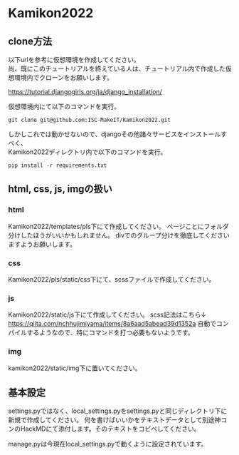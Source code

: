 # Kamikon2022

## clone方法
以下urlを参考に仮想環境を作成してください。  
尚、既にこのチュートリアルを終えている人は、チュートリアル内で作成した仮想環境内でクローンをお願いします。

https://tutorial.djangogirls.org/ja/django_installation/

仮想環境内にて以下のコマンドを実行。

```
git clone git@github.com:ISC-MakeIT/Kamikon2022.git
```

しかしこれでは動かせないので、djangoその他諸々サービスをインストールすべく、  
Kamikon2022ディレクトリ内で以下のコマンドを実行。

```
pip install -r requirements.txt
```

## html, css, js, imgの扱い
### html
Kamikon2022/templates/pls下にて作成してください。
ページことにフォルダ分けしたほうがいいかもしれません。
divでのグループ分けを徹底してくださいますようお願いします。

### css
Kamikon2022/pls/static/css下にて、scssファイルで作成してください。

### js
Kamikon2022/static/js下にて作成してください。
scss記法はこちら↓
https://qiita.com/nchhujimiyama/items/8a6aad5abead39d1352a
自動でコンパイルするようなので、特にコマンドを打つ必要もないようです。

### img
kamikon2022/static/img下に置いてください。

## 基本設定
settings.pyではなく、local_settings.pyをsettings.pyと同じディレクトリ下に新規で作成してください。
何を書けばいいかをテキストデータとして別途神コンのHackMDにて添付します。そのテキストをコピペしてください。

manage.pyは今現在local_settings.pyで動くように設定されています。
